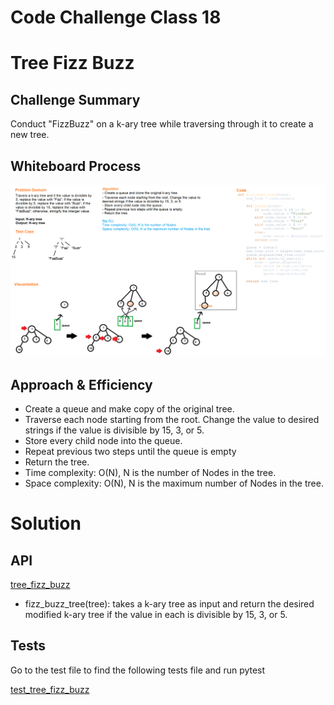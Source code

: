 # Code Challenge Class 18
# Tree Fizz Buzz

## Challenge Summary
Conduct "FizzBuzz" on a k-ary tree while traversing through it to create a new tree.

## Whiteboard Process
![tree-fizz-buzz](tree-fizz-buzz.png)

## Approach & Efficiency
- Create a queue and make copy of the original tree.
- Traverse each node starting from the root. Change the value to desired strings if the value is divisible by 15, 3, or 5.
- Store every child node into the queue.
- Repeat previous two steps until the queue is empty
- Return the tree.
- Time complexity: O(N), N is the number of Nodes in the tree.
- Space complexity: O(N), N is the maximum number of Nodes in the tree.

# Solution
## API
[tree_fizz_buzz](../../code_challenges/tree_fizz_buzz.py)
  - fizz_buzz_tree(tree): takes a k-ary tree as input and return the desired modified k-ary tree if the value in each is divisible by 15, 3, or 5.

## Tests
Go to the test file to find the following tests file and run pytest

[test_tree_fizz_buzz](../../tests/code_challenges/test_tree_fizz_buzz.py)

